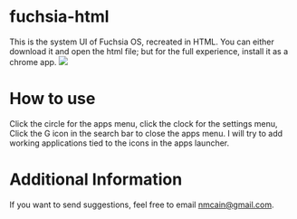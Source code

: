 # fuchsia-html
This is the system UI of Fuchsia OS, recreated in HTML.  You can either download it and open the html file; but for the full experience, install it as a chrome app.
[![](unit.png)](unit.png "image")
# How to use
Click the circle for the apps menu, click the clock for the settings menu, Click the G icon in the search bar to close the apps menu. I will try to add working applications tied to the icons in the apps launcher.
# Additional Information
If you want to send suggestions, feel free to email nmcain@gmail.com.
